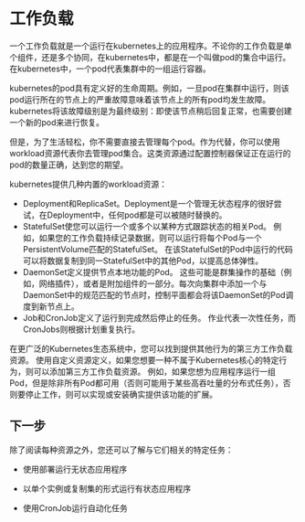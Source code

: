 # 工作负载

一个工作负载就是一个运行在kubernetes上的应用程序。不论你的工作负载是单个组件，还是多个协同，在kubernetes中，都是在一个叫做pod的集合中运行。在kubernetes中，一个pod代表集群中的一组运行容器。

kubernetes的pod具有定义好的生命周期。例如，一旦pod在集群中运行，则该pod运行所在的节点上的严重故障意味着该节点上的所有pod均发生故障。kubernetes将该故障级别是为最终级别：即使该节点稍后回复正常，也需要创建一个新的pod来进行恢复。

但是，为了生活轻松，你不需要直接去管理每个pod。作为代替，你可以使用workload资源代表你去管理pod集合。这类资源通过配置控制器保证正在运行的pod的数量正确，达到您的期望。

kubernetes提供几种内置的workload资源：

* Deployment和ReplicaSet。Deployment是一个管理无状态程序的很好尝试，在Deployment中，任何pod都是可以被随时替换的。
* StatefulSet使您可以运行一个或多个以某种方式跟踪状态的相关Pod。 例如，如果您的工作负载持续记录数据，则可以运行将每个Pod与一个PersistentVolume匹配的StatefulSet。 在该StatefulSet的Pod中运行的代码可以将数据复制到同一StatefulSet中的其他Pod，以提高总体弹性。
* DaemonSet定义提供节点本地功能的Pod。 这些可能是群集操作的基础（例如，网络插件），或者是附加组件的一部分。每次向集群中添加一个与DaemonSet中的规范匹配的节点时，控制平面都会将该DaemonSet的Pod调度到新节点上。
* Job和CronJob定义了运行到完成然后停止的任务。 作业代表一次性任务，而CronJobs则根据计划重复执行。

在更广泛的Kubernetes生态系统中，您可以找到提供其他行为的第三方工作负载资源。 使用自定义资源定义，如果您想要一种不属于Kubernetes核心的特定行为，则可以添加第三方工作负载资源。 例如，如果您想为应用程序运行一组Pod，但是除非所有Pod都可用（否则可能用于某些高吞吐量的分布式任务），否则要停止工作，则可以实现或安装确实提供该功能的扩展。

## 下一步

除了阅读每种资源之外，您还可以了解与它们相关的特定任务：

* 使用部署运行无状态应用程序

* 以单个实例或复制集的形式运行有状态应用程序

* 使用CronJob运行自动化任务


